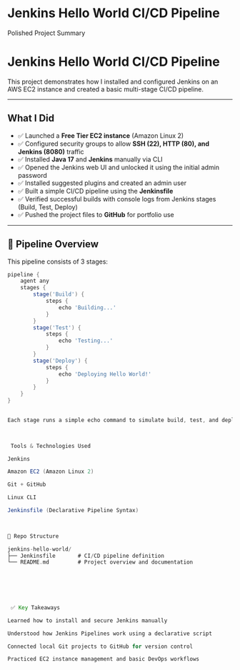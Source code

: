 # Jenkins Hello World CI/CD Pipeline
 Polished Project Summary 

# Jenkins Hello World CI/CD Pipeline 
 
This project demonstrates how I installed and configured Jenkins on an AWS EC2 instance and created a basic multi-stage CI/CD pipeline. 
 
--- 
 
##  What I Did 
 
- ✅ Launched a **Free Tier EC2 instance** (Amazon Linux 2) 
- ✅ Configured security groups to allow **SSH (22), HTTP (80), and Jenkins (8080)** traffic 
- ✅ Installed **Java 17** and **Jenkins** manually via CLI 
- ✅ Opened the Jenkins web UI and unlocked it using the initial admin password 
- ✅ Installed suggested plugins and created an admin user 
- ✅ Built a simple CI/CD pipeline using the **Jenkinsfile** 
- ✅ Verified successful builds with console logs from Jenkins stages (Build, Test, Deploy) 
- ✅ Pushed the project files to **GitHub** for portfolio use 
 
--- 
 
## 🧪 Pipeline Overview 
 
This pipeline consists of 3 stages: 
 
```groovy 
pipeline { 
    agent any 
    stages { 
        stage('Build') { 
            steps { 
                echo 'Building...' 
            } 
        } 
        stage('Test') { 
            steps { 
                echo 'Testing...' 
            } 
        } 
        stage('Deploy') { 
            steps { 
                echo 'Deploying Hello World!' 
            } 
        } 
    } 
} 
  

Each stage runs a simple echo command to simulate build, test, and deploy processes. 

 

️ Tools & Technologies Used 

Jenkins 

Amazon EC2 (Amazon Linux 2) 

Git + GitHub 

Linux CLI 

Jenkinsfile (Declarative Pipeline Syntax) 

 

📁 Repo Structure 

jenkins-hello-world/ 
├── Jenkinsfile       # CI/CD pipeline definition 
└── README.md         # Project overview and documentation 
  

 

 

 ✅ Key Takeaways 

Learned how to install and secure Jenkins manually 

Understood how Jenkins Pipelines work using a declarative script 

Connected local Git projects to GitHub for version control 

Practiced EC2 instance management and basic DevOps workflows 

 

 
 
